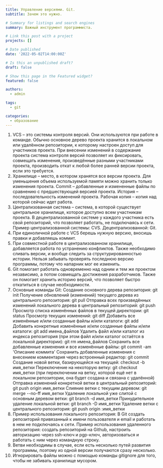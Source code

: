```yaml
---
title: Управление версиями. Git.
subtitle: Зачем это нужно.

# Summary for listings and search engines
summary: Важный инструмент программиста.

# Link this post with a project
projects: []

# Date published
date: '2022-05-02T14:00:00Z'

# Is this an unpublished draft?
draft: false

# Show this page in the Featured widget?
featured: false

authors:
  - admin

tags:
  - git

categories:
  - образование
---
```


1. VCS – это системы контроля версий. Они используются при работе в
команде. Обычно основное дерево проекта хранится в локальном или
удалённом репозитории, к которому настроен доступ для участников
проекта. При внесении изменений в содержание проекта система
контроля версий позволяет их фиксировать, совмещать изменения,
произведённые разными участниками проекта, производить откат к
любой более ранней версии проекта, если это требуется.
2. Хранилище – место, в котором хранятся все версии проекта. Для
уменьшения объема используемой памяти можно хранить только
изменения проекта.
Commit – добавленные и измененные файлы по сравнению с
предшествующей версией проекта.
История – последовательность изменений проекта.
Рабочая копия – копия над которой сейчас идет работа.
3. Централизованная система – система, в которой существует центральное
хранилище, которое доступно всем участникам проекта. В
децентрализованной системе у каждого участника есть свой
репозиторий, что позволяет работать, не подключаясь к сети. Пример
централизованной системы: CVS. Децентрализованной: Git.
4. При единоличной работе с VCS берешь нужную версию, вносишь правки
и добавляешь коммит.
5. При совместной работе в централизованном хранилище, добавляется
работа по устранению конфликтов. Также необходимо сливать версии, и
вообще следить за структурированностью истории. Нельзя забывать
проверять последнюю версию программы, потому что напарник мог ее
изменить.
6. Git помогает работать одновременно над одним и тем же проектом
независимо, а потом совмещать достижения разработчиков. Также он
помогает хранить историю версий, что позволяет быстро откатиться в
случае необходимости.
7. Основные команды Git:
Создание основного дерева репозитория: git init
Получение обновлений (изменений) текущего дерева из центрального
репозитория: git pull
Отправка всех произведённых изменений локального дерева в
центральный репозиторий: git push
Просмотр списка изменённых файлов в текущей директории: git status
Просмотр текущих изменений: git diff
Добавить все изменённые и/или созданные файлы и/или каталоги: git add
Добавить конкретные изменённые и/или созданные файлы и/или
каталоги: git add имена_файлов
Удалить файл и/или каталог из индекса репозитория (при этом файл
и/или каталог остаётся в локальной директории): git rm имена_файлов
Сохранить все добавленные изменения и все изменённые файлы:
git commit -am 'Описание коммита'
Сохранить добавленные изменения с внесением комментария через
встроенный редактор: git commit
Создание новой ветки, базирующейся на текущей:
checkout -b имя_ветки
Переключение на некоторую ветку: git checkout имя_ветки
(при переключении на ветку, которой ещё нет в локальном репозитории,
она будет создана и связана с удалённой)
Отправка изменений конкретной ветки в центральный репозиторий:
git push origin имя_ветки
Слияние ветки с текущим деревом: git merge --no-ff имя_ветки
Удаление локальной уже слитой с основным деревом ветки:
git branch -d имя_ветки
Принудительное удаление локальной ветки: git branch -D имя_ветки
Удаление ветки с центрального репозитория: git push origin :имя_ветки
8. Пример использования локального репозитория: В Git создать
репозиторий привязанный к имени пользователя и email и работать в нем
не подключаясь к сети.
Пример использования удаленного репозитория: создать репозиторий на
Github, настроить авторизацию через ssh-ключ и pgp-ключ,
авторизоваться и работать с ним через командную строку.
9. Ветви необходимы в случае, если есть несколько путей развития
программы, поэтому из одной версии получаются сразу несколько.
10. Игнорировать файлы можно с помощью команды gitignore для того,
чтобы не забивать хранилище мусором.

